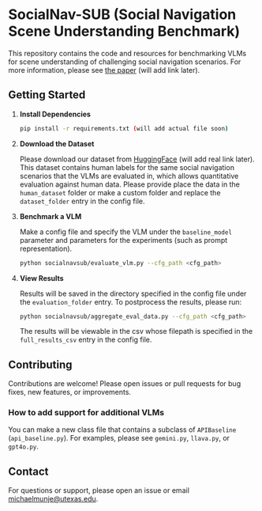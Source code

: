 # SocialNav-SUB (Social Navigation Scene Understanding Benchmark)

This repository contains the code and resources for benchmarking VLMs for scene understanding of challenging social navigation scenarios. For more information, please see [the paper](link) (will add link later).

## Getting Started

1. **Install Dependencies**

   ```bash
   pip install -r requirements.txt (will add actual file soon)
   ```

2. **Download the Dataset**

    Please download our dataset from [HuggingFace](link) (will add real link later). This dataset contains human labels for the same social navigation scenarios that the VLMs are evaluated in, which allows quantitative evaluation against human data. Please provide place the data in the `human_dataset` folder or make a custom folder and replace the `dataset_folder` entry in the config file.


3. **Benchmark a VLM**

    Make a config file and specify the VLM under the `baseline_model` parameter and parameters for the experiments (such as prompt representation).

   ```bash
   python socialnavsub/evaluate_vlm.py --cfg_path <cfg_path>
   ```

4. **View Results**

   Results will be saved in the directory specified in the config file under the `evaluation_folder` entry. To postprocess the results, please run:

   ```bash
   python socialnavsub/aggregate_eval_data.py --cfg_path <cfg_path>
   ```

   The results will be viewable in the csv whose filepath is specified in the `full_results_csv` entry in the config file.

## Contributing

Contributions are welcome! Please open issues or pull requests for bug fixes, new features, or improvements.

### How to add support for additional VLMs
You can make a new class file that contains a subclass of `APIBaseline` (`api_baseline.py`). For examples, please see `gemini.py`, `llava.py`, or `gpt4o.py`.

## Contact

For questions or support, please open an issue or email [michaelmunje@utexas.edu](mailto:michaelmunje@utexas.edu).
